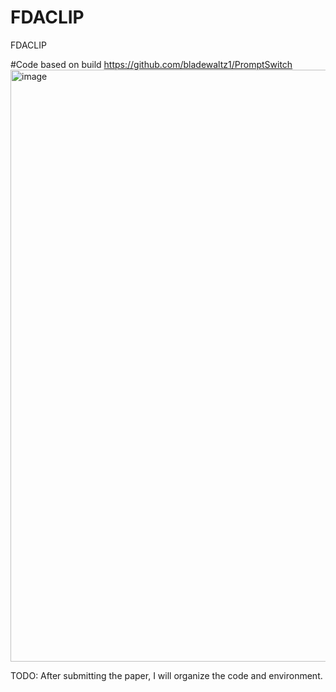 # FDACLIP
FDACLIP

#Code based on  build https://github.com/bladewaltz1/PromptSwitch
<img width="2085" height="947" alt="image" src="https://github.com/user-attachments/assets/758a9503-16c1-4e89-978d-058502459ed5" />

TODO: After submitting the paper, I will organize the code and environment.

